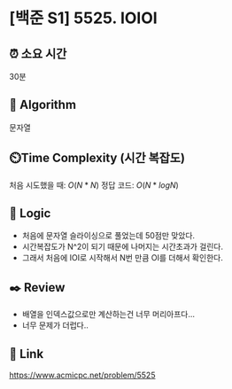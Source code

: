# [백준 S1] 5525. IOIOI
 
## ⏰  **소요 시간**
30분

## :pushpin: **Algorithm**
문자열

## ⏲️**Time Complexity (시간 복잡도)**
처음 시도했을 때: $O(N*N)$
정답 코드: $O(N*logN)$

## :round_pushpin: **Logic**
- 처음에 문자열 슬라이싱으로 풀었는데 50점만 맞았다.
- 시간복잡도가 N^2이 되기 때문에 나머지는 시간초과가 걸린다.
- 그래서 처음에 IOI로 시작해서 N번 만큼 OI를 더해서 확인한다.

## :black_nib: **Review**
- 배열을 인덱스값으로만 계산하는건 너무 머리아프다...
- 너무 문제가 더럽다..

## 📡 Link
https://www.acmicpc.net/problem/5525